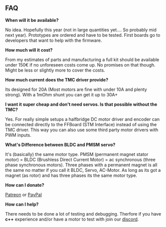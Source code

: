 ## FAQ

**When will it be available?**

No idea. Hopefully this year (not in large quantities yet.... So probably mid next year). Prototypes are ordered and have to be tested. First boards go to developers that want to help with the firmware.

**How much will it cost?**

From my estimates of parts and manufacturing a full kit should be available under 150€ if no unforeseen costs come up. No promises on that though. Might be less or slightly more to cover the costs.

**How much current does the TMC driver provide?**

Its designed for 20A (Most motors are fine with under 10A and plenty strong). With a 1mOhm shunt you can get it up to 30A+

**I want it super cheap and don't need servos. Is that possible without the TMC?**

Yes. For really simple setups a halfbridge DC motor driver and encoder can be connected directly to the FFBoard (STM Interface) instead of using the TMC driver.
This way you can also use some third party motor drivers with PWM inputs.

**What's Difference between BLDC and PMSM servo?**

It's (basically) the same motor type.
PMSM (permanent magnet stator motor) = BLDC (Brushless Direct Current Motor) = ac synchronous (three phase synchronous motors).
Three phases with a permanent magnet is all the same no matter if you call it BLDC, Servo, AC-Motor. As long as its got a magnet (as rotor) and has three phases its the same motor type.

**How can I donate?**

[Patreon](https://www.patreon.com/gigawipf) or [PayPal](https://www.paypal.com/cgi-bin/webscr?cmd=_s-xclick&hosted_button_id=B23BD5FGD5CH8&source=url)

**How can I help?**

There needs to be done a lot of testing and debugging. Therfore if you have **c++** experience and/or have a motor to test with join our [discord](https://discord.gg/gHtnEcP).

